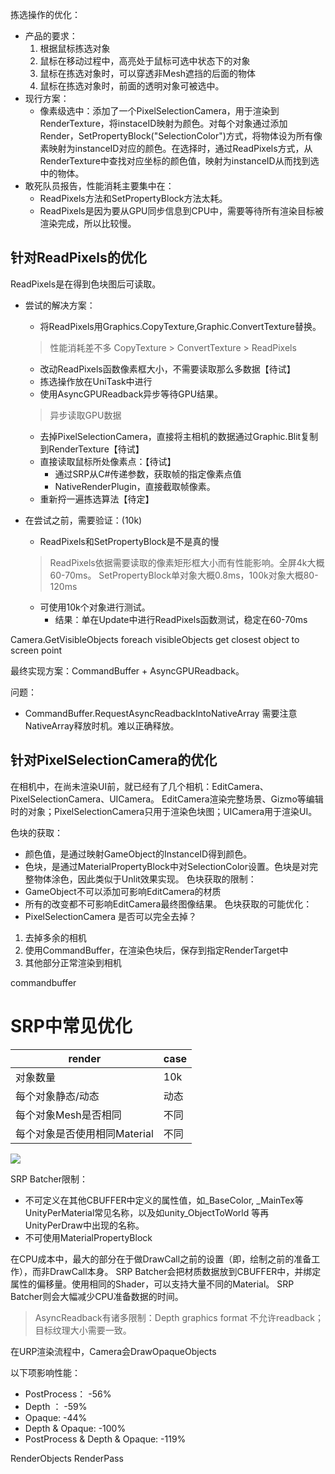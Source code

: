 拣选操作的优化：
- 产品的要求：
	1. 根据鼠标拣选对象
	2. 鼠标在移动过程中，高亮处于鼠标可选中状态下的对象
	3. 鼠标在拣选对象时，可以穿透非Mesh遮挡的后面的物体
	4. 鼠标在拣选对象时，前面的透明对象可被选中。
- 现行方案：
	- 像素级选中：添加了一个PixelSelectionCamera，用于渲染到RenderTexture，将instaceID映射为颜色。对每个对象通过添加Render，SetPropertyBlock("SelectionColor")方式，将物体设为所有像素映射为instanceID对应的颜色。在选择时，通过ReadPixels方式，从RenderTexture中查找对应坐标的颜色值，映射为instanceID从而找到选中的物体。
- 敢死队员报告，性能消耗主要集中在：
	- ReadPixels方法和SetPropertyBlock方法太耗。
	- ReadPixels是因为要从GPU同步信息到CPU中，需要等待所有渲染目标被渲染完成，所以比较慢。
## 针对ReadPixels的优化
ReadPixels是在得到色块图后可读取。

- 尝试的解决方案：
	- 将ReadPixels用Graphics.CopyTexture,Graphic.ConvertTexture替换。
	> 性能消耗差不多 CopyTexture > ConvertTexture > ReadPixels
    - 改动ReadPixels函数像素框大小，不需要读取那么多数据【待试】
    - 拣选操作放在UniTask中进行
	- 使用AsyncGPUReadback异步等待GPU结果。
	> 异步读取GPU数据
    - 去掉PixelSelectionCamera，直接将主相机的数据通过Graphic.Blit复制到RenderTexture【待试】
    - 直接读取鼠标所处像素点：【待试】
	    - 通过SRP从C#传递参数，获取帧的指定像素点值
	    - NativeRenderPlugin，直接截取帧像素。
	- 重新捋一遍拣选算法【待定】

- 在尝试之前，需要验证：(10k)
	- ReadPixels和SetPropertyBlock是不是真的慢
	> ReadPixels依据需要读取的像素矩形框大小而有性能影响。全屏4k大概60-70ms。
	> SetPropertyBlock单对象大概0.8ms，100k对象大概80-120ms
	- 可使用10k个对象进行测试。
		- 结果：单在Update中进行ReadPixels函数测试，稳定在60-70ms

Camera.GetVisibleObjects
foreach visibleObjects
	get closest object to screen point



最终实现方案：CommandBuffer + AsyncGPUReadback。

问题：
- CommandBuffer.RequestAsyncReadbackIntoNativeArray 需要注意NativeArray释放时机。难以正确释放。

## 针对PixelSelectionCamera的优化
在相机中，在尚未渲染UI前，就已经有了几个相机：EditCamera、PixelSelectionCamera、UICamera。 EditCamera渲染完整场景、Gizmo等编辑时的对象；PixelSelectionCamera只用于渲染色块图；UICamera用于渲染UI。

色块的获取：
- 颜色值，是通过映射GameObject的InstanceID得到颜色。
- 色块，是通过MaterialPropertyBlock中对SelectionColor设置。色块是对完整物体涂色，因此类似于Unlit效果实现。
色块获取的限制：
- GameObject不可以添加可影响EditCamera的材质
- 所有的改变都不可影响EditCamera最终图像结果。
色块获取的可能优化：
- PixelSelectionCamera 是否可以完全去掉？



1. 去掉多余的相机
2. 使用CommandBuffer，在渲染色块后，保存到指定RenderTarget中
3. 其他部分正常渲染到相机

commandbuffer

# SRP中常见优化
| render                       | case | 
| ---------------------------- | ---- |
| 对象数量                     | 10k  |
| 每个对象静态/动态            | 动态 |
| 每个对象Mesh是否相同         | 不同 |
| 每个对象是否使用相同Material | 不同 | 
![](http://blog.coolcoding.cn/wp-content/uploads/2020/09/image5-3.png)


SRP Batcher限制：
- 不可定义在其他CBUFFER中定义的属性值，如\_BaseColor, \_MainTex等UnityPerMaterial常见名称，以及如unity_ObjectToWorld 等再UnityPerDraw中出现的名称。
- 不可使用MaterialPropertyBlock

在CPU成本中，最大的部分在于做DrawCall之前的设置（即，绘制之前的准备工作），而非DrawCall本身。
SRP Batcher会把材质数据放到CBUFFER中，并绑定属性的偏移量。使用相同的Shader，可以支持大量不同的Material。
SRP Batcher则会大幅减少CPU准备数据的时间。

> AsyncReadback有诸多限制：Depth graphics format 不允许readback；目标纹理大小需要一致。

在URP渲染流程中，Camera会DrawOpaqueObjects

以下项影响性能：
- PostProcess： -56%
- Depth ： -59%
- Opaque: -44%
- Depth & Opaque: -100%
- PostProcess & Depth & Opaque: -119%



RenderObjects RenderPass